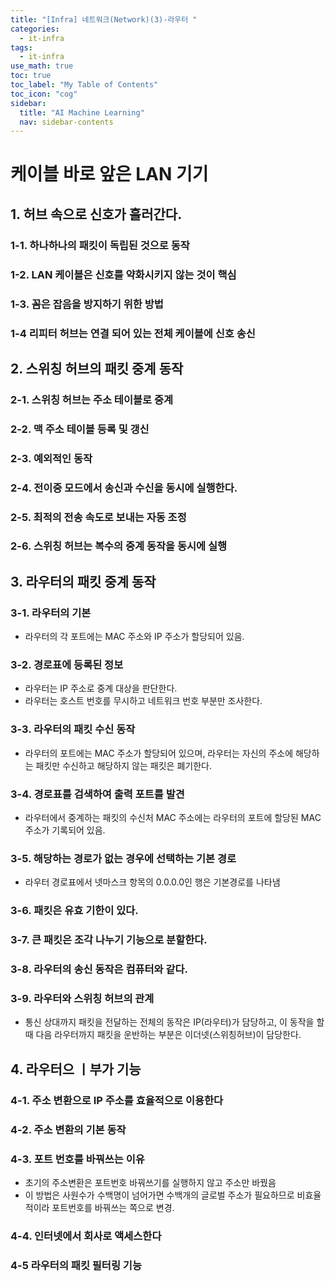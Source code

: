 ```yaml
---
title: "[Infra] 네트워크(Network)(3)-라우터 " 
categories:
  - it-infra
tags:
  - it-infra
use_math: true
toc: true
toc_label: "My Table of Contents"
toc_icon: "cog"
sidebar:
  title: "AI Machine Learning"
  nav: sidebar-contents
---
```


# 케이블 바로 앞은 LAN 기기

## 1. 허브 속으로 신호가 흘러간다.

### 1-1. 하나하나의 패킷이 독립된 것으로 동작

### 1-2. LAN 케이블은 신호를 약화시키지 않는 것이 핵심

### 1-3. 꼼은 잡음을 방지하기 위한 방법

### 1-4 리피터 허브는 연결 되어 있는 전체 케이블에 신호 송신

## 2. 스위칭 허브의 패킷 중계 동작

### 2-1. 스위칭 허브는 주소 테이블로 중계

### 2-2. 맥 주소 테이블 등록 및 갱신 

### 2-3. 예외적인 동작

### 2-4. 전이중 모드에서 송신과 수신을 동시에 실행한다.

### 2-5. 최적의 전송 속도로 보내는 자동 조정

### 2-6. 스위칭 허브는 복수의 중계 동작을 동시에 실행

## 3. 라우터의 패킷 중계 동작

### 3-1. 라우터의 기본

* 라우터의 각 포트에는 MAC 주소와 IP 주소가 할당되어 있음.

### 3-2. 경로표에 등록된 정보

* 라우터는 IP 주소로 중계 대상을 판단한다.
* 라우터는 호스트 번호를 무시하고 네트워크 번호 부분만 조사한다.

### 3-3. 라우터의 패킷 수신 동작

* 라우터의 포트에는 MAC 주소가 할당되어 있으며, 라우터는 자신의 주소에 해당하는 패킷만 수신하고 해당하지 않는 패킷은 폐기한다. 

### 3-4. 경로표를 검색하여 출력 포트를 발견

* 라우터에서 중계하는 패킷의 수신처 MAC 주소에는 라우터의 포트에 할당된 MAC 주소가 기록되어 있음.

### 3-5. 해당하는 경로가 없는 경우에 선택하는 기본 경로

* 라우터 경로표에서 넷마스크 항목의 0.0.0.0인 행은 기본경로를 나타냄

### 3-6. 패킷은 유효 기한이 있다.

### 3-7. 큰 패킷은 조각 나누기 기능으로 분할한다. 

### 3-8. 라우터의 송신 동작은 컴퓨터와 같다.

### 3-9. 라우터와 스위칭 허브의 관계

* 통신 상대까지 패킷을 전달하는 전체의 동작은 IP(라우터)가 담당하고, 
이 동작을 할 때 다음 라우터까지 패킷을 운반하는 부분은 이더넷(스위칭허브)이 담당한다. 

## 4. 라우터으 ㅣ부가 기능

### 4-1. 주소 변환으로 IP 주소를 효율적으로 이용한다

### 4-2. 주소 변환의 기본 동작

### 4-3. 포트 번호를 바꿔쓰는 이유

* 초기의 주소변환은 포트번호 바꿔쓰기를 실행하지 않고 주소만 바꿨음
* 이 방법은 사원수가 수백명이 넘어가면 수백개의 글로벌 주소가 필요하므로 비효율적이라 포트번호를 바꿔쓰는 쪽으로 변경.

### 4-4. 인터넷에서 회사로 액세스한다

### 4-5 라우터의 패킷 필터링 기능
